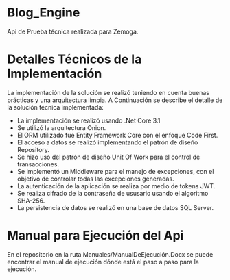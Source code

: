 # Blog_Engine
Api de Prueba técnica realizada para Zemoga.

# Detalles Técnicos de la Implementación
La implementación de la solución se realizó teniendo en cuenta buenas prácticas y una arquitectura limpia. A Continuación se describe el detalle de la solución técnica implementada:

- La implementación se realizó usando .Net Core 3.1
- Se utilizó la arquitectura Onion.
- El ORM utilizado fue Entity Framework Core con el enfoque Code First.
- El acceso a datos se realizó implementando el patrón de diseño Repository.
- Se hizo uso del patrón de diseño Unit Of Work para el control de transacciones.
- Se implementó un Middleware para el manejo de excepciones, con el objetivo de controlar todas las excepciones generadas.
- La autenticación de la aplicación se realiza por medio de tokens JWT.
- Se realiza cifrado de la contraseña de ususario usando el algoritmo SHA-256.
- La persistencia de datos se realizó en una base de datos SQL Server.

# Manual para Ejecución del Api

En el repositorio en la ruta Manuales/ManualDeEjecución.Docx se puede encontrar el manual de ejecución dónde está el paso a paso para la ejecución.
